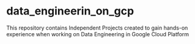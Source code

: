 # data_engineerin_on_gcp
This repository contains Independent Projects created to gain hands-on experience when working on Data Engineering in Google Cloud Platform
